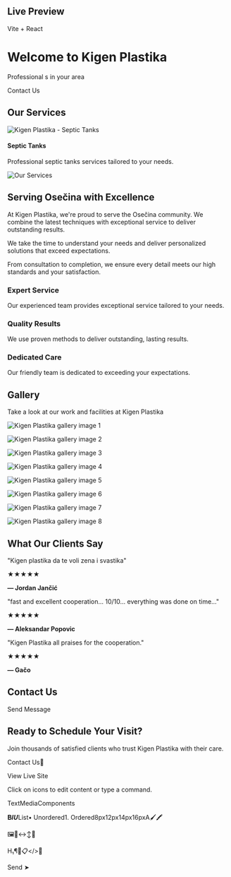 ## Live Preview

Vite + React

# Welcome to Kigen Plastika

Professional s in your area

Contact Us

## Our Services

![Kigen Plastika - Septic Tanks](https://maps.googleapis.com/maps/api/place/photo?maxwidth=1200&photoreference=ATKogpdso5ABsTq34n53v72xHqVP38RgcmnAWeHzVXd5lgg2mL1OsUbM0FgC-_hx-4z_aeKqP2MV1dlwxbUd4cxabl5ZY7NcZfn1SDFlkTQD3kT4x2e2h_jESUWgxVW81WW4dMptPdaLxL19n2XzgMcFNGwGoXwKlDN0L9ZJ4NTJTVM2dnZuZ7S5WMzOSb2pDOEjEVIvrwInrCXxuQYagb-pkGMNntulhWHyA40cq1ogbMeVGx3hPqO97DhIl5cagIHy3k8gt9kGrHwkOxbmpNs2juYNw1uNg6cKEzB0rUjsBnu6qZScv_LLamcB1tLWed1YD9DD2wp3oOk&key=AIzaSyC2j2FOrdZt2JHta1UK1m9RoyBzDq5VusE)

#### Septic Tanks

Professional septic tanks services tailored to your needs.

![Our Services](https://maps.googleapis.com/maps/api/place/photo?maxwidth=1200&photoreference=ATKogpd2dlSVJG9whipBdSsRr2S9OFIWUKTw0SaTGo78jPd6z9xmTJ760aaMmCWYP9VzBonzGRTjDWnlpYYYzwYuL_53k1zqpT3Buph3LoPaasHW6gYF2L7gbYo1adqKD6y_RR1kjdWyvI-YX9oD8ta-3E_ip-QSoWPezRmphv9NwxVIegAjFDLr3cUzczX-2xWZhtpux60Cwq6T9iwjoFaAISVWpb6M4zB2zGrNP-Cx42RswmTstO7byxhmYv9Spbirg1KONiifu0Hh16M2NB3ie2ViddiA0oVpjVNnvM5wYOs3pwH3pWv_gfYLWKWoUI8V_E3I3GSPz8U&key=AIzaSyC2j2FOrdZt2JHta1UK1m9RoyBzDq5VusE)

## Serving Osečina with Excellence

At Kigen Plastika, we're proud to serve the Osečina community. We combine the latest techniques with exceptional service to deliver outstanding results.

We take the time to understand your needs and deliver personalized solutions that exceed expectations.

From consultation to completion, we ensure every detail meets our high standards and your satisfaction.

### Expert Service

Our experienced team provides exceptional service tailored to your needs.

### Quality Results

We use proven methods to deliver outstanding, lasting results.

### Dedicated Care

Our friendly team is dedicated to exceeding your expectations.

## Gallery

Take a look at our work and facilities at Kigen Plastika

![Kigen Plastika gallery image 1](https://maps.googleapis.com/maps/api/place/photo?maxwidth=1200&photoreference=ATKogpdso5ABsTq34n53v72xHqVP38RgcmnAWeHzVXd5lgg2mL1OsUbM0FgC-_hx-4z_aeKqP2MV1dlwxbUd4cxabl5ZY7NcZfn1SDFlkTQD3kT4x2e2h_jESUWgxVW81WW4dMptPdaLxL19n2XzgMcFNGwGoXwKlDN0L9ZJ4NTJTVM2dnZuZ7S5WMzOSb2pDOEjEVIvrwInrCXxuQYagb-pkGMNntulhWHyA40cq1ogbMeVGx3hPqO97DhIl5cagIHy3k8gt9kGrHwkOxbmpNs2juYNw1uNg6cKEzB0rUjsBnu6qZScv_LLamcB1tLWed1YD9DD2wp3oOk&key=AIzaSyC2j2FOrdZt2JHta1UK1m9RoyBzDq5VusE)

![Kigen Plastika gallery image 2](https://maps.googleapis.com/maps/api/place/photo?maxwidth=1200&photoreference=ATKogpf_Ics6Wb2L6Mu_MYsQ9A2gv3C9PwSnpfJ1PrsVwaQQ4n9skVSInyItqn9NzXWkJWp3A3SlreOW_wkWMN7FpJHSun97ZXM6FPZSjvJBPEAvS0Lbdbdx9C_nXbhGcegKipnH8p0DGy1o1niaiAn6hTZqoUGIG42hkClapws2ZzVSuyYDfzAIaN7Ds5MD0YVD2lgU1kptgh2BHlGrF19R_SgIsWhAysJnBHmFKHfDppYz_OVhg7BqupZSsSKwJH59DeE7mcE9SkbitaPM247YdDh0Isx9NNcnNEaLVJwknyRol2-7CzKSvNuk3FNOq5lxrwq-K0d9jiY&key=AIzaSyC2j2FOrdZt2JHta1UK1m9RoyBzDq5VusE)

![Kigen Plastika gallery image 3](https://maps.googleapis.com/maps/api/place/photo?maxwidth=1200&photoreference=ATKogpd2dlSVJG9whipBdSsRr2S9OFIWUKTw0SaTGo78jPd6z9xmTJ760aaMmCWYP9VzBonzGRTjDWnlpYYYzwYuL_53k1zqpT3Buph3LoPaasHW6gYF2L7gbYo1adqKD6y_RR1kjdWyvI-YX9oD8ta-3E_ip-QSoWPezRmphv9NwxVIegAjFDLr3cUzczX-2xWZhtpux60Cwq6T9iwjoFaAISVWpb6M4zB2zGrNP-Cx42RswmTstO7byxhmYv9Spbirg1KONiifu0Hh16M2NB3ie2ViddiA0oVpjVNnvM5wYOs3pwH3pWv_gfYLWKWoUI8V_E3I3GSPz8U&key=AIzaSyC2j2FOrdZt2JHta1UK1m9RoyBzDq5VusE)

![Kigen Plastika gallery image 4](https://maps.googleapis.com/maps/api/place/photo?maxwidth=1200&photoreference=ATKogpeV6QB0kiAJwoSfatNpBYW-cpObw052cB_LYKtJBhsS8dfNlpHcAYUJCn3PJ42juMutXPSvr-30dT2OJVQe506SPhP4-GfRWEC8flPWKzFjIguLgQCNd2XoMnBJXxiNzCHleVu6tNpkJgllrhWn3gYGEdUNtU5Gg-DozyQ7VG2Hz53tklJ1CvSrPqgs5vQkrRm3d__5FjvMqnGijZv9hMiwSuCefeOoug98YMyTTdohwPAUqB0-BMypAvQra7PTb-woxbomLwkFI40T6jXdG6WZTVU1Th3pZJTq-D2sE82EKEJOtnutJh6yM1GiuRv_FiwQy16S8VQ&key=AIzaSyC2j2FOrdZt2JHta1UK1m9RoyBzDq5VusE)

![Kigen Plastika gallery image 5](https://maps.googleapis.com/maps/api/place/photo?maxwidth=1200&photoreference=ATKogpc6xcFKbyLxBUxXaD7wLbX7JS0rf1k5ilesF7lCUixYZ0CSqLp8tEzQMGtiGSYbJkkXmg1TBemiMkaH7D2PkvroqslheOzp0zRLgJpRru4d6tkIbtGKSE8RGt0-ty1m-Iz0s0oAqqT-k7PTmcfryHoR0DkH8c4t8Gfo2ifU0Ypsoq50jk2uFG45Fy4pyRU2QtV6QsgJUxq1zhFz93-81x8TdDz68JpaGX8EvlWdmP4ner_aJW9749ICQWYIhhR55dwledafYpoRx-ja7KiQCoAmDQVLlZKxa-mLc9kn9sFucEWvy8UCpeZ78-EVZ_r1PcCFh1GsmIc&key=AIzaSyC2j2FOrdZt2JHta1UK1m9RoyBzDq5VusE)

![Kigen Plastika gallery image 6](https://maps.googleapis.com/maps/api/place/photo?maxwidth=1200&photoreference=ATKogpe1Ys36MQc6NuMujTIZfPfRPbeqxueaV83sBJT3_5ADej0UHDm9bgJ95d9VTR5KwSxxOy0Vox_3Y2K1xHldpY8LTFtK3rEzfCYLp72JuRsTABYfQKegtMhjwm89iJKlun9cMnA8UPfcX5ZB4til67otI4PFj7M1KqxB2zFkIznnaGLyeViCiIp1Eqods4JP6codW7Ie1ePKNTMtRe0wU8I5W5hq7bi_ynYxz9mP2AAH_3LfE1nfM1I0R6Wo0JloyWQfOce5IBjq_x9pzILxlC79ebgKHbzeQ3vRdorvypD2klkqM4tM7Jzfe8_7csUxFVBRVld4U8Y&key=AIzaSyC2j2FOrdZt2JHta1UK1m9RoyBzDq5VusE)

![Kigen Plastika gallery image 7](https://maps.googleapis.com/maps/api/place/photo?maxwidth=1200&photoreference=ATKogpdYqoHzEo4ixSIyJY6xbxdMOxnZp08pOpbL3_1b1TVOx8aFPL4fujFb6X1u7CjB4Wyf18IMYpo-16AXceb1dDnXbwSNDWAIx_wbD_UWlymCtVhZ5pqLx98OFNUb-Zls-lNxsQINu9p-wM6CLS1HxH853w9rdRsPxUzpKlpJnmEpRR8fQKgF9spIEyIZnw32kjWG0gYk0POZ4Fb_zVJtkGnojFnFN36nCrM4Q9vnSCfEijK3PLPfsjVoO6_SxKaGdBx_hIgFoqE4FYQStjXf4079rCZ4_8-qp81BxfuKGVStBiwPjGfd7_vNu1qgPIK1_XFiXfVWwwM&key=AIzaSyC2j2FOrdZt2JHta1UK1m9RoyBzDq5VusE)

![Kigen Plastika gallery image 8](https://maps.googleapis.com/maps/api/place/photo?maxwidth=1200&photoreference=ATKogpci3GYkgY-Z2mDN2yNxcQC8W39uLS0TNp6siWjcTdLhfjfSotdgHudynn4sXOyd2EUdc9jCgbT7Vb_uWWB7ZoXnuZCa_uP5zKNGLJaHE1TnZ4MBVhITP-QojIPPOWyg19MdvquBE3jWuNrFvszA_W-jZNvUzHA_KOg1uYRDWy1MnxAjbGgdk4Fns454_TL3JrisXHeCa_fY2W9q0iNQgqpiHsMepRltijlV2O1Sp2gPlwwW_L1OpU7lnkFnQ8YBqch3j96r4vLkCxdaf7df8Hch-juVqLgjx-y6v4GRU1pMaEIe7uSFZuV0eZwflXSEwbQkSslXObo&key=AIzaSyC2j2FOrdZt2JHta1UK1m9RoyBzDq5VusE)

## What Our Clients Say

"Kigen plastika da te voli zena i svastika"

★★★★★

**— Jordan Jančić**

"fast and excellent cooperation... 10/10... everything was done on time..."

★★★★★

**— Aleksandar Popovic**

"Kigen Plastika all praises for the cooperation."

★★★★★

**— Gačo**

## Contact Us

Send Message

## Ready to Schedule Your Visit?

Join thousands of satisfied clients who trust Kigen Plastika with their care.

Contact Us🎨

View Live Site

Click on icons to edit content or type a command.

TextMediaComponents

𝐁𝑰𝑼List• Unordered1\. Ordered8px12px14px16pxA🖌️🖍️

🖼️🎥↔️↕️📐

H₁¶🔲📋</>🔘

Send ➤